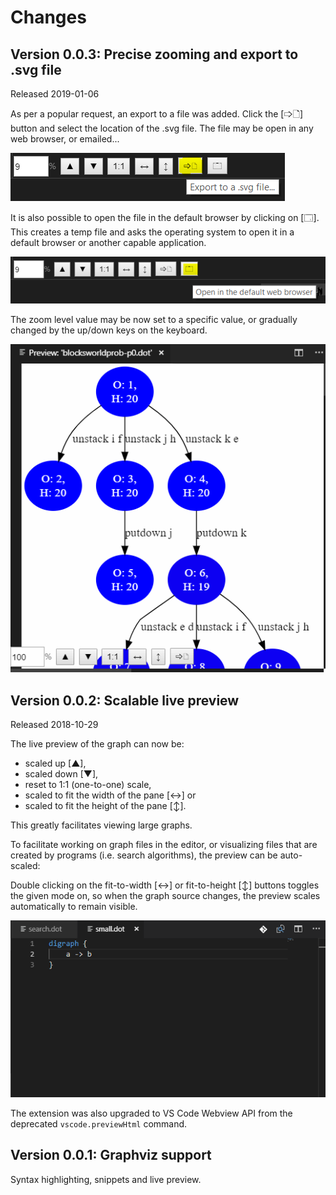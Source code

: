 # Changes

## Version 0.0.3: Precise zooming and export to .svg file

Released 2019-01-06

As per a popular request, an export to a file was added. Click the [🢥🗋] button and select the location of the .svg file. The file may be open in any web browser, or emailed...

![Export to a .svg file](images/export.PNG)

It is also possible to open the file in the default browser by clicking on [🗔]. This creates a temp file and asks the operating system to open it in a default browser or another capable application.

![Open file in a browser](images/open_in_browser.PNG)

The zoom level value may be now set to a specific value, or gradually changed by the up/down keys on the keyboard.

![Fine-grain zooming](images/Fine_scaling.gif)

## Version 0.0.2: Scalable live preview

Released 2018-10-29

The live preview of the graph can now be:

* scaled up [▲],
* scaled down [▼],
* reset to 1:1 (one-to-one) scale,
* scaled to fit the width of the pane [↔] or
* scaled to fit the height of the pane [↕].

This greatly facilitates viewing large graphs.

To facilitate working on graph files in the editor, or visualizing files that are created by programs (i.e. search algorithms), the preview can be auto-scaled:

Double clicking on the fit-to-width [↔] or fit-to-height [↕] buttons toggles the given mode on, so when the graph source changes, the preview scales automatically to remain visible.

![Graph preview with manual and automatic scaling](images/Preview_with_scaling.gif)

The extension was also upgraded to VS Code Webview API from the deprecated `vscode.previewHtml` command.

## Version 0.0.1: Graphviz support

Syntax highlighting, snippets and live preview.

